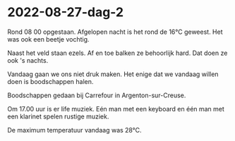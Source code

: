 # 2022-08-27-dag-2
Rond 08 00 opgestaan. Afgelopen nacht is het rond de 16°C geweest. Het was ook een beetje vochtig.

Naast het veld staan ezels. Af en toe balken ze behoorlijk hard. Dat doen ze ook 's nachts.

Vandaag gaan we ons niet druk maken. Het enige dat we vandaag willen doen is boodschappen halen.

Boodschappen gedaan bij Carrefour in Argenton-sur-Creuse.

Om 17.00 uur is er life muziek. Eén man met een keyboard en één  man met een klarinet spelen rustige muziek.

De maximum temperatuur vandaag was 28°C.



